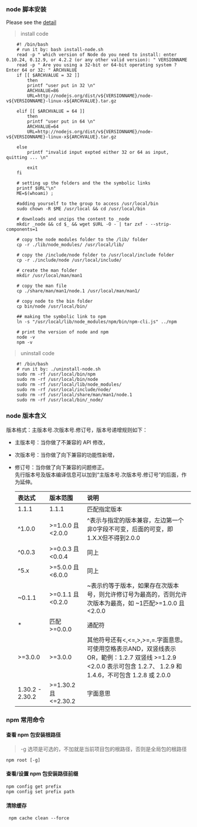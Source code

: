 ### node 脚本安装
Please see the [detail](https://stackoverflow.com/questions/20028996/how-to-install-node-binary-distribution-files-on-linux#)
> install code 

        #! /bin/bash
        # run it by: bash install-node.sh
        read -p " which version of Node do you need to install: enter 0.10.24, 0.12.9, or 4.2.2 (or any other valid version): " VERSIONNAME
        read -p " Are you using a 32-bit or 64-bit operating system ? Enter 64 or 32: " ARCHVALUE
        if [[ $ARCHVALUE = 32 ]]
            then
            printf "user put in 32 \n"
            ARCHVALUE=86
            URL=http://nodejs.org/dist/v${VERSIONNAME}/node-v${VERSIONNAME}-linux-x${ARCHVALUE}.tar.gz

        elif [[ $ARCHVALUE = 64 ]]
            then
            printf "user put in 64 \n"
            ARCHVALUE=64
            URL=http://nodejs.org/dist/v${VERSIONNAME}/node-v${VERSIONNAME}-linux-x${ARCHVALUE}.tar.gz

        else
            printf "invalid input expted either 32 or 64 as input, quitting ... \n"

            exit
        fi

        # setting up the folders and the the symbolic links
        printf $URL"\n"
        ME=$(whoami) ; 

        #adding yourself to the group to access /usr/local/bin
        sudo chown -R $ME /usr/local && cd /usr/local/bin 

        # downloads and unzips the content to _node
        mkdir _node && cd $_ && wget $URL -O - | tar zxf - --strip-components=1 

        # copy the node modules folder to the /lib/ folder
        cp -r ./lib/node_modules/ /usr/local/lib/ 

        # copy the /include/node folder to /usr/local/include folder
        cp -r ./include/node /usr/local/include/ 

        # create the man folder
        mkdir /usr/local/man/man1 

        # copy the man file
        cp ./share/man/man1/node.1 /usr/local/man/man1/ 

        # copy node to the bin folder
        cp bin/node /usr/local/bin/ 

        ## making the symbolic link to npm
        ln -s "/usr/local/lib/node_modules/npm/bin/npm-cli.js" ../npm 

        # print the version of node and npm
        node -v
        npm -v

> uninstall code

        #! /bin/bash
        # run it by: ./uninstall-node.sh
        sudo rm -rf /usr/local/bin/npm
        sudo rm -rf /usr/local/bin/node
        sudo rm -rf /usr/local/lib/node_modules/
        sudo rm -rf /usr/local/include/node/
        sudo rm -rf /usr/local/share/man/man1/node.1
        sudo rm -rf /usr/local/bin/_node/ 


### node 版本含义

版本格式：主版本号.次版本号.修订号，版本号递增规则如下：

* 主版本号：当你做了不兼容的 API 修改，
* 次版本号：当你做了向下兼容的功能性新增，
* 修订号：当你做了向下兼容的问题修正。    
先行版本号及版本编译信息可以加到“主版本号.次版本号.修订号”的后面，作为延伸。

  |表达式|版本范围|说明|
  |:-|:--|:-----|
  |1.1.1|1.1.1|匹配指定版本|
  |^1.0.0	|>=1.0.0 且 <2.0.0	|^表示与指定的版本兼容，左边第一个非0字段不可变，后面的可变，即1.X.X但不得到2.0.0|
  |^0.0.3	|>=0.0.3 且 <0.0.4 |同上|
  |^5.x	|>=5.0.0 且 <6.0.0	|同上|
  |~0.1.1	|>=0.1.1 且 <0.2.0	|~表示约等于版本，如果存在次版本号，则允许修订号为最高的，否则允许次版本为最高，如 ~1匹配>=1.0.0 且 <2.0.0|
  |*	|匹配 >=0.0.0	|通配符|
  |>=3.0.0	|>=3.0.0	|其他符号还有<,<=,>,>=,=.字面意思。可使用空格表示AND，双竖线表示OR，範例：1.2.7 双竖线 >=1.2.9 <2.0.0 表示可包含 1.2.7、    1.2.9 和 1.4.6，不可包含 1.2.8 或 2.0.0|
  |1.30.2 - 2.30.2	|>=1.30.2 且 <=2.30.2|	字面意思|



### npm 常用命令
#### 查看 npm 包安装根路径
> -g 选项是可选的，不加就是当前项目包的根路径，否则是全局包的根路径  

    npm root [-g]

#### 查看/设置 npm 包安装路径前缀

    npm config get prefix
    npm config set prefix path

#### 清除缓存

     npm cache clean --force
